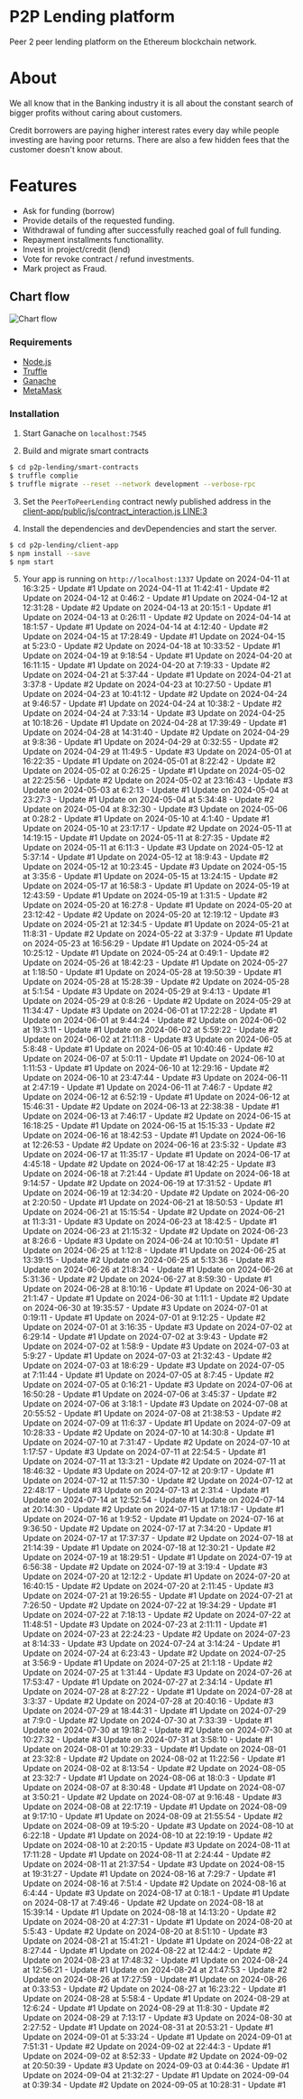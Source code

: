 # P2P Lending platform
Peer 2 peer lending platform on the Ethereum blockchain network.

# About

We all know that in the Banking industry it is all about the constant search of bigger profits without caring about customers.

Credit borrowers are paying higher interest rates every day while people investing are having poor returns. There are also a few hidden fees that the customer doesn't know about.


# Features

  - Ask for funding (borrow)
  - Provide details of the requested funding.
  - Withdrawal of funding after successfully reached goal of full funding.
  - Repayment installments functionallity.
  - Invest in project/credit (lend)
  - Vote for revoke contract / refund investments.
  - Mark project as Fraud.
  
## Chart flow

![Chart flow](https://i.imgur.com/vRq7nAN.png)



### Requirements
* [Node.js](https://nodejs.org/)
* [Truffle](https://truffleframework.com/)
* [Ganache](https://truffleframework.com/ganache/)
* [MetaMask](https://metamask.io/)
    
### Installation

1. Start Ganache on ``localhost:7545``   

2. Build and migrate smart contracts

```sh
$ cd p2p-lending/smart-contracts
$ truffle complie
$ truffle migrate --reset --network development --verbose-rpc
```

3. Set the ``PeerToPeerLending`` contract newly published address in the [client-app/public/js/contract_interaction.js LINE:3](https://github.com/mradkov/p2p-lending/blob/370bde2a452caff4831d5e91157f733ce9921a99/client-app/public/js/contract_interaction.js#L5) 

4. Install the dependencies and devDependencies and start the server.

```sh
$ cd p2p-lending/client-app
$ npm install --save
$ npm start
```

5. Your app is running on ``http://localhost:1337``
Update on 2024-04-11 at 16:3:25 - Update #1
Update on 2024-04-11 at 11:42:41 - Update #2
Update on 2024-04-12 at 0:46:2 - Update #1
Update on 2024-04-12 at 12:31:28 - Update #2
Update on 2024-04-13 at 20:15:1 - Update #1
Update on 2024-04-13 at 0:26:11 - Update #2
Update on 2024-04-14 at 18:1:57 - Update #1
Update on 2024-04-14 at 4:12:40 - Update #2
Update on 2024-04-15 at 17:28:49 - Update #1
Update on 2024-04-15 at 5:23:0 - Update #2
Update on 2024-04-18 at 10:33:52 - Update #1
Update on 2024-04-19 at 9:18:54 - Update #1
Update on 2024-04-20 at 16:11:15 - Update #1
Update on 2024-04-20 at 7:19:33 - Update #2
Update on 2024-04-21 at 5:37:44 - Update #1
Update on 2024-04-21 at 3:37:8 - Update #2
Update on 2024-04-23 at 10:27:50 - Update #1
Update on 2024-04-23 at 10:41:12 - Update #2
Update on 2024-04-24 at 9:46:57 - Update #1
Update on 2024-04-24 at 10:38:2 - Update #2
Update on 2024-04-24 at 7:33:14 - Update #3
Update on 2024-04-25 at 10:18:26 - Update #1
Update on 2024-04-28 at 17:39:49 - Update #1
Update on 2024-04-28 at 14:31:40 - Update #2
Update on 2024-04-29 at 9:8:36 - Update #1
Update on 2024-04-29 at 0:32:55 - Update #2
Update on 2024-04-29 at 11:49:5 - Update #3
Update on 2024-05-01 at 16:22:35 - Update #1
Update on 2024-05-01 at 8:22:42 - Update #2
Update on 2024-05-02 at 0:26:25 - Update #1
Update on 2024-05-02 at 22:25:56 - Update #2
Update on 2024-05-02 at 23:16:43 - Update #3
Update on 2024-05-03 at 6:2:13 - Update #1
Update on 2024-05-04 at 23:27:3 - Update #1
Update on 2024-05-04 at 5:34:48 - Update #2
Update on 2024-05-04 at 8:32:30 - Update #3
Update on 2024-05-06 at 0:28:2 - Update #1
Update on 2024-05-10 at 4:1:40 - Update #1
Update on 2024-05-10 at 23:17:17 - Update #2
Update on 2024-05-11 at 14:19:15 - Update #1
Update on 2024-05-11 at 8:27:35 - Update #2
Update on 2024-05-11 at 6:11:3 - Update #3
Update on 2024-05-12 at 5:37:14 - Update #1
Update on 2024-05-12 at 18:9:43 - Update #2
Update on 2024-05-12 at 10:23:45 - Update #3
Update on 2024-05-15 at 3:35:6 - Update #1
Update on 2024-05-15 at 13:24:15 - Update #2
Update on 2024-05-17 at 16:58:3 - Update #1
Update on 2024-05-19 at 12:43:59 - Update #1
Update on 2024-05-19 at 1:31:5 - Update #2
Update on 2024-05-20 at 16:27:8 - Update #1
Update on 2024-05-20 at 23:12:42 - Update #2
Update on 2024-05-20 at 12:19:12 - Update #3
Update on 2024-05-21 at 12:34:5 - Update #1
Update on 2024-05-21 at 11:8:31 - Update #2
Update on 2024-05-22 at 3:37:9 - Update #1
Update on 2024-05-23 at 16:56:29 - Update #1
Update on 2024-05-24 at 10:25:12 - Update #1
Update on 2024-05-24 at 0:49:1 - Update #2
Update on 2024-05-26 at 18:42:23 - Update #1
Update on 2024-05-27 at 1:18:50 - Update #1
Update on 2024-05-28 at 19:50:39 - Update #1
Update on 2024-05-28 at 15:28:39 - Update #2
Update on 2024-05-28 at 5:1:54 - Update #3
Update on 2024-05-29 at 9:4:13 - Update #1
Update on 2024-05-29 at 0:8:26 - Update #2
Update on 2024-05-29 at 11:34:47 - Update #3
Update on 2024-06-01 at 17:22:28 - Update #1
Update on 2024-06-01 at 9:44:24 - Update #2
Update on 2024-06-02 at 19:3:11 - Update #1
Update on 2024-06-02 at 5:59:22 - Update #2
Update on 2024-06-02 at 21:11:8 - Update #3
Update on 2024-06-05 at 5:8:48 - Update #1
Update on 2024-06-05 at 10:40:46 - Update #2
Update on 2024-06-07 at 5:0:11 - Update #1
Update on 2024-06-10 at 1:11:53 - Update #1
Update on 2024-06-10 at 12:29:16 - Update #2
Update on 2024-06-10 at 23:47:44 - Update #3
Update on 2024-06-11 at 2:47:19 - Update #1
Update on 2024-06-11 at 7:46:7 - Update #2
Update on 2024-06-12 at 6:52:19 - Update #1
Update on 2024-06-12 at 15:46:31 - Update #2
Update on 2024-06-13 at 22:38:38 - Update #1
Update on 2024-06-13 at 7:46:17 - Update #2
Update on 2024-06-15 at 16:18:25 - Update #1
Update on 2024-06-15 at 15:15:33 - Update #2
Update on 2024-06-16 at 18:42:53 - Update #1
Update on 2024-06-16 at 12:26:53 - Update #2
Update on 2024-06-16 at 23:5:32 - Update #3
Update on 2024-06-17 at 11:35:17 - Update #1
Update on 2024-06-17 at 4:45:18 - Update #2
Update on 2024-06-17 at 18:42:25 - Update #3
Update on 2024-06-18 at 7:21:44 - Update #1
Update on 2024-06-18 at 9:14:57 - Update #2
Update on 2024-06-19 at 17:31:52 - Update #1
Update on 2024-06-19 at 12:34:20 - Update #2
Update on 2024-06-20 at 2:20:50 - Update #1
Update on 2024-06-21 at 18:50:53 - Update #1
Update on 2024-06-21 at 15:15:54 - Update #2
Update on 2024-06-21 at 11:3:31 - Update #3
Update on 2024-06-23 at 18:42:5 - Update #1
Update on 2024-06-23 at 21:15:32 - Update #2
Update on 2024-06-23 at 8:26:6 - Update #3
Update on 2024-06-24 at 10:10:51 - Update #1
Update on 2024-06-25 at 1:12:8 - Update #1
Update on 2024-06-25 at 13:39:15 - Update #2
Update on 2024-06-25 at 5:13:36 - Update #3
Update on 2024-06-26 at 21:8:34 - Update #1
Update on 2024-06-26 at 5:31:36 - Update #2
Update on 2024-06-27 at 8:59:30 - Update #1
Update on 2024-06-28 at 8:10:16 - Update #1
Update on 2024-06-30 at 21:1:47 - Update #1
Update on 2024-06-30 at 1:11:1 - Update #2
Update on 2024-06-30 at 19:35:57 - Update #3
Update on 2024-07-01 at 0:19:11 - Update #1
Update on 2024-07-01 at 9:12:25 - Update #2
Update on 2024-07-01 at 3:16:35 - Update #3
Update on 2024-07-02 at 6:29:14 - Update #1
Update on 2024-07-02 at 3:9:43 - Update #2
Update on 2024-07-02 at 1:58:9 - Update #3
Update on 2024-07-03 at 5:9:27 - Update #1
Update on 2024-07-03 at 21:32:43 - Update #2
Update on 2024-07-03 at 18:6:29 - Update #3
Update on 2024-07-05 at 7:11:44 - Update #1
Update on 2024-07-05 at 8:7:45 - Update #2
Update on 2024-07-05 at 0:16:21 - Update #3
Update on 2024-07-06 at 16:50:28 - Update #1
Update on 2024-07-06 at 3:45:37 - Update #2
Update on 2024-07-06 at 3:18:1 - Update #3
Update on 2024-07-08 at 20:55:52 - Update #1
Update on 2024-07-08 at 21:38:53 - Update #2
Update on 2024-07-09 at 11:6:37 - Update #1
Update on 2024-07-09 at 10:28:33 - Update #2
Update on 2024-07-10 at 14:30:8 - Update #1
Update on 2024-07-10 at 7:31:47 - Update #2
Update on 2024-07-10 at 1:17:57 - Update #3
Update on 2024-07-11 at 22:54:5 - Update #1
Update on 2024-07-11 at 13:3:21 - Update #2
Update on 2024-07-11 at 18:46:32 - Update #3
Update on 2024-07-12 at 20:9:17 - Update #1
Update on 2024-07-12 at 11:57:30 - Update #2
Update on 2024-07-12 at 22:48:17 - Update #3
Update on 2024-07-13 at 2:31:4 - Update #1
Update on 2024-07-14 at 12:52:54 - Update #1
Update on 2024-07-14 at 20:14:30 - Update #2
Update on 2024-07-15 at 17:18:17 - Update #1
Update on 2024-07-16 at 1:9:52 - Update #1
Update on 2024-07-16 at 9:36:50 - Update #2
Update on 2024-07-17 at 7:34:20 - Update #1
Update on 2024-07-17 at 17:37:37 - Update #2
Update on 2024-07-18 at 21:14:39 - Update #1
Update on 2024-07-18 at 12:30:21 - Update #2
Update on 2024-07-19 at 18:29:51 - Update #1
Update on 2024-07-19 at 6:56:38 - Update #2
Update on 2024-07-19 at 3:19:4 - Update #3
Update on 2024-07-20 at 12:12:2 - Update #1
Update on 2024-07-20 at 16:40:15 - Update #2
Update on 2024-07-20 at 2:11:45 - Update #3
Update on 2024-07-21 at 19:26:55 - Update #1
Update on 2024-07-21 at 7:26:50 - Update #2
Update on 2024-07-22 at 19:34:29 - Update #1
Update on 2024-07-22 at 7:18:13 - Update #2
Update on 2024-07-22 at 11:48:51 - Update #3
Update on 2024-07-23 at 2:11:11 - Update #1
Update on 2024-07-23 at 22:24:23 - Update #2
Update on 2024-07-23 at 8:14:33 - Update #3
Update on 2024-07-24 at 3:14:24 - Update #1
Update on 2024-07-24 at 6:23:43 - Update #2
Update on 2024-07-25 at 3:56:9 - Update #1
Update on 2024-07-25 at 21:1:18 - Update #2
Update on 2024-07-25 at 1:31:44 - Update #3
Update on 2024-07-26 at 17:53:47 - Update #1
Update on 2024-07-27 at 2:34:14 - Update #1
Update on 2024-07-28 at 8:27:22 - Update #1
Update on 2024-07-28 at 3:3:37 - Update #2
Update on 2024-07-28 at 20:40:16 - Update #3
Update on 2024-07-29 at 18:44:31 - Update #1
Update on 2024-07-29 at 7:9:0 - Update #2
Update on 2024-07-30 at 7:33:39 - Update #1
Update on 2024-07-30 at 19:18:2 - Update #2
Update on 2024-07-30 at 10:27:32 - Update #3
Update on 2024-07-31 at 3:58:10 - Update #1
Update on 2024-08-01 at 10:29:33 - Update #1
Update on 2024-08-01 at 23:32:8 - Update #2
Update on 2024-08-02 at 11:22:56 - Update #1
Update on 2024-08-02 at 8:13:54 - Update #2
Update on 2024-08-05 at 23:32:7 - Update #1
Update on 2024-08-06 at 18:0:3 - Update #1
Update on 2024-08-07 at 8:30:48 - Update #1
Update on 2024-08-07 at 3:50:21 - Update #2
Update on 2024-08-07 at 9:16:48 - Update #3
Update on 2024-08-08 at 22:17:19 - Update #1
Update on 2024-08-09 at 9:17:10 - Update #1
Update on 2024-08-09 at 21:55:54 - Update #2
Update on 2024-08-09 at 19:5:20 - Update #3
Update on 2024-08-10 at 6:22:18 - Update #1
Update on 2024-08-10 at 22:19:19 - Update #2
Update on 2024-08-10 at 2:20:15 - Update #3
Update on 2024-08-11 at 17:11:28 - Update #1
Update on 2024-08-11 at 2:24:44 - Update #2
Update on 2024-08-11 at 21:37:54 - Update #3
Update on 2024-08-15 at 19:31:27 - Update #1
Update on 2024-08-16 at 7:29:7 - Update #1
Update on 2024-08-16 at 7:51:4 - Update #2
Update on 2024-08-16 at 6:4:44 - Update #3
Update on 2024-08-17 at 0:18:1 - Update #1
Update on 2024-08-17 at 7:49:46 - Update #2
Update on 2024-08-18 at 15:39:14 - Update #1
Update on 2024-08-18 at 14:13:20 - Update #2
Update on 2024-08-20 at 4:27:31 - Update #1
Update on 2024-08-20 at 5:5:43 - Update #2
Update on 2024-08-20 at 8:51:10 - Update #3
Update on 2024-08-21 at 15:41:21 - Update #1
Update on 2024-08-22 at 8:27:44 - Update #1
Update on 2024-08-22 at 12:44:2 - Update #2
Update on 2024-08-23 at 17:48:32 - Update #1
Update on 2024-08-24 at 12:56:21 - Update #1
Update on 2024-08-24 at 21:47:53 - Update #2
Update on 2024-08-26 at 17:27:59 - Update #1
Update on 2024-08-26 at 0:33:53 - Update #2
Update on 2024-08-27 at 16:23:22 - Update #1
Update on 2024-08-28 at 5:58:4 - Update #1
Update on 2024-08-29 at 12:6:24 - Update #1
Update on 2024-08-29 at 11:8:30 - Update #2
Update on 2024-08-29 at 7:13:17 - Update #3
Update on 2024-08-30 at 2:27:52 - Update #1
Update on 2024-08-31 at 20:53:21 - Update #1
Update on 2024-09-01 at 5:33:24 - Update #1
Update on 2024-09-01 at 7:51:31 - Update #2
Update on 2024-09-02 at 22:44:3 - Update #1
Update on 2024-09-02 at 8:52:33 - Update #2
Update on 2024-09-02 at 20:50:39 - Update #3
Update on 2024-09-03 at 0:44:36 - Update #1
Update on 2024-09-04 at 21:32:27 - Update #1
Update on 2024-09-04 at 0:39:34 - Update #2
Update on 2024-09-05 at 10:28:31 - Update #1
